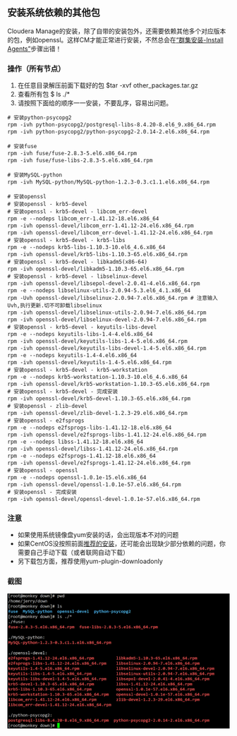## 安装系统依赖的其他包

Cloudera Manage的安装，除了自带的安装包外，还需要依赖其他多个对应版本的包，例如openssl。这样CM才能正常进行安装，不然总会在[“群集安装-Install Agents”](../../setup/agent/agent.md#install-agent)步骤出错！

### 操作（所有节点）
1. 在任意目录解压前面下载好的包 $tar -xvf other_packages.tar.gz
2. 查看所有包 $ ls ./*
3. 请按照下面给的顺序一一安装，不要乱序，容易出问题。

``` shell
# 安装python-psycopg2
rpm -ivh python-psycopg2/postgresql-libs-8.4.20-8.el6_9.x86_64.rpm 
rpm -ivh python-psycopg2/python-psycopg2-2.0.14-2.el6.x86_64.rpm 

# 安装fuse
rpm -ivh fuse/fuse-2.8.3-5.el6.x86_64.rpm 
rpm -ivh fuse/fuse-libs-2.8.3-5.el6.x86_64.rpm 

# 安装MySQL-python
rpm -ivh MySQL-python/MySQL-python-1.2.3-0.3.c1.1.el6.x86_64.rpm

# 安装openssl
# 安装openssl - krb5-devel
# 安装openssl - krb5-devel - libcom_err-devel
rpm -e --nodeps libcom_err-1.41.12-18.el6.x86_64
rpm -ivh openssl-devel/libcom_err-1.41.12-24.el6.x86_64.rpm
rpm -ivh openssl-devel/libcom_err-devel-1.41.12-24.el6.x86_64.rpm
# 安装openssl - krb5-devel - krb5-libs
rpm -e --nodeps krb5-libs-1.10.3-10.el6_4.6.x86_64
rpm -ivh openssl-devel/krb5-libs-1.10.3-65.el6.x86_64.rpm
# 安装openssl - krb5-devel - libkadm5(x86-64)
rpm -ivh openssl-devel/libkadm5-1.10.3-65.el6.x86_64.rpm
# 安装openssl - krb5-devel - libselinux-devel
rpm -ivh openssl-devel/libsepol-devel-2.0.41-4.el6.x86_64.rpm
rpm -e --nodeps libselinux-utils-2.0.94-5.3.el6_4.1.x86_64
rpm -Uvh openssl-devel/libselinux-2.0.94-7.el6.x86_64.rpm # 注意输入Uvh,执行更新.切不可卸载libselinux
rpm -ivh openssl-devel/libselinux-utils-2.0.94-7.el6.x86_64.rpm
rpm -ivh openssl-devel/libselinux-devel-2.0.94-7.el6.x86_64.rpm
# 安装openssl - krb5-devel - keyutils-libs-devel
rpm -e --nodeps keyutils-libs-1.4-4.el6.x86_64
rpm -ivh openssl-devel/keyutils-libs-1.4-5.el6.x86_64.rpm
rpm -ivh openssl-devel/keyutils-libs-devel-1.4-5.el6.x86_64.rpm
rpm -e --nodeps keyutils-1.4-4.el6.x86_64
rpm -ivh openssl-devel/keyutils-1.4-5.el6.x86_64.rpm
# 安装openssl - krb5-devel - krb5-workstation
rpm -e --nodeps krb5-workstation-1.10.3-10.el6_4.6.x86_64
rpm -ivh openssl-devel/krb5-workstation-1.10.3-65.el6.x86_64.rpm
# 安装openssl - krb5-devel - 完成安装
rpm -ivh openssl-devel/krb5-devel-1.10.3-65.el6.x86_64.rpm	
# 安装openssl - zlib-devel
rpm -ivh openssl-devel/zlib-devel-1.2.3-29.el6.x86_64.rpm
# 安装openssl - e2fsprogs
rpm -e --nodeps e2fsprogs-libs-1.41.12-18.el6.x86_64
rpm -ivh openssl-devel/e2fsprogs-libs-1.41.12-24.el6.x86_64.rpm 
rpm -e --nodeps libss-1.41.12-18.el6.x86_64
rpm -ivh openssl-devel/libss-1.41.12-24.el6.x86_64.rpm
rpm -e --nodeps e2fsprogs-1.41.12-18.el6.x86_64
rpm -ivh openssl-devel/e2fsprogs-1.41.12-24.el6.x86_64.rpm
# 安装openssl - openssl
rpm -e --nodeps openssl-1.0.1e-15.el6.x86_64
rpm -ivh openssl-devel/openssl-1.0.1e-57.el6.x86_64.rpm
# 安装openssl - 完成安装
rpm -ivh openssl-devel/openssl-devel-1.0.1e-57.el6.x86_64.rpm 
```
### 注意
- 如果使用系统镜像盘yum安装的话，会出现版本不对的问题
- 如果CentOS没按照前面[推荐的安装](https://github.com/AlionSSS/CDH-Install-Manual/blob/master/project/CentOS_install/CentOS_install.md)，还可能会出现缺少部分依赖的问题，你需要自己手动下载（或者联网自动下载）
- 另下载包方面，推荐使用yum-plugin-downloadonly

### 截图
![其他依赖包截图](./setup_other_pack_0.PNG)
